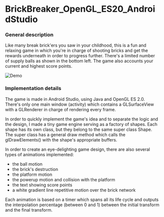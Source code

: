 # BrickBreaker_OpenGL_ES20_AndroidStudio

<h3> General description </h3>

Like many break brick'ers you saw in your childhood, this is a fun and relaxing game in which you're in charge of shooting bricks and get the rewards underneath in order to  progress further. There's a limited number of supply balls as shown in the bottom left. The game also accounts your current and highest score points.

![Demo](https://github.com/BogdanPolitic/Demos/blob/main/Break-the-Bricks-short-demo.gif?raw=true)


<h3> Implementation details </h3>

The game is made in Android Studio, using Java and OpenGL ES 2.0. There's only one main window (activity) which contains a GLSurfaceView with a GLRenderer in charge of rendering every frame.

In order to quickly implement the game's idea and to separate the logic and the design, I made a tiny game engine serving as a factory of shapes. Each shape has its own class, but they belong to the same super class Shape. The super class has a general draw method which calls the glDrawElements() with the shape's appropriate buffers.

In order to create an eye-delighting game design, there are also several types of animations implemented: 
- the ball motion
- the brick's destruction
- the platform motion
- the powerup motion and collision with the platform
- the text showing score points
- a white gradient line repetitive motion over the brick network

Each animation is based on a timer which spans all its life cycle and outputs the interpolation percentage (between 0 and 1) between the initial transform and the final transform.
